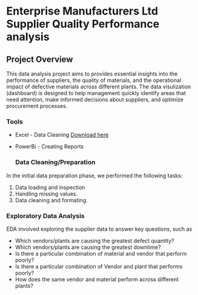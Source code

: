 # Enterprise Manufacturers Ltd Supplier Quality Performance analysis

## Project Overview 

This data analysis project aims to provides essential insights into the performance of suppliers, the quality of materials, and the operational impact of defective materials across different plants. The data visulization (dashboard) is designed to help management quickly identify areas that need attention, make informed decisions about suppliers, and optimize procurement processes.


### Tools

- Excel - Data Cleaning [Download here](https://microsoft.com)
- PowerBi  - Creating Reports


  ### Data Cleaning/Preparation

In the initial data preparation phase, we performed the following tasks:
1. Data loading and inspection
2. Handling missing values.
3. Data cleaning and formating.

### Exploratory Data Analysis

EDA involved exploring the supplier data to answer key questions, such as

- Which vendors/plants are causing the greatest defect quantity?
- Which vendors/plants are causing the greatest downtime?
- Is there a particular combination of material and vendor that perform poorly?
- Is there a particular combination of Vendor and plant that performs poorly?
- How does the same vendor and material perform across different plants?
